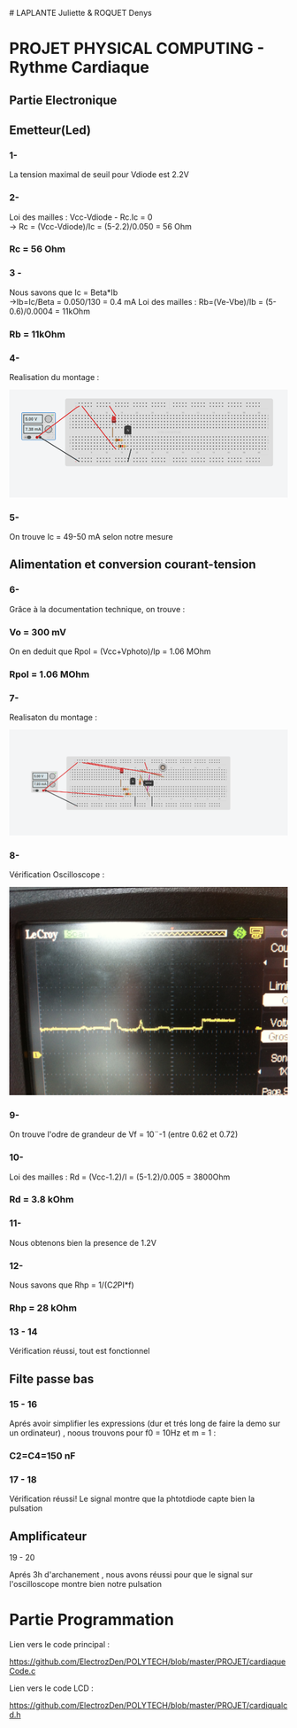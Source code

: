 # LAPLANTE Juliette & ROQUET Denys

# PROJET PHYSICAL COMPUTING - Rythme Cardiaque

## Partie Electronique

## Emetteur(Led)

### 1-
La tension maximal de seuil pour Vdiode est 2.2V

### 2-

Loi des mailles : Vcc-Vdiode - Rc.Ic = 0</br>
-> Rc = (Vcc-Vdiode)/Ic = (5-2.2)/0.050 = 56 Ohm 
### Rc = 56 Ohm

### 3 -
Nous savons que Ic = Beta*Ib</br>
->Ib=Ic/Beta = 0.050/130 = 0.4 mA
Loi des mailles : Rb=(Ve-Vbe)/Ib = (5-0.6)/0.0004 = 11kOhm
### Rb = 11kOhm

### 4-

Realisation du montage : 

![Alt text](https://raw.githubusercontent.com/ElectrozDen/POLYTECH/master/PROJET/img.png "")

### 5-

On trouve Ic = 49-50 mA selon notre mesure

## Alimentation et conversion courant-tension

### 6-

Grâce à la documentation technique, on trouve : 

### Vo = 300 mV

On en deduit que Rpol = (Vcc+Vphoto)/Ip = 1.06 MOhm

### Rpol = 1.06 MOhm

### 7-

Realisaton du montage : 

![Alt text](https://raw.githubusercontent.com/ElectrozDen/POLYTECH/master/PROJET/img2.png "")

### 8- 

Vérification Oscilloscope : 

![Alt text](https://raw.githubusercontent.com/ElectrozDen/POLYTECH/master/PROJET/photo.JPG "")

### 9-

On trouve l'odre de grandeur de Vf = 10¨-1 (entre 0.62 et 0.72)

### 10-

Loi des mailles : Rd = (Vcc-1.2)/I = (5-1.2)/0.005 = 3800Ohm

### Rd = 3.8 kOhm

### 11-

Nous obtenons bien la presence de 1.2V

### 12-

Nous savons que Rhp = 1/(C*2*PI*f)

### Rhp = 28 kOhm

### 13 - 14 

Vérification réussi, tout est fonctionnel

## Filte passe bas

### 15 - 16

Aprés avoir simplifier les expressions (dur et trés long de faire la demo sur un ordinateur) , noous trouvons pour f0 = 10Hz et m = 1 :

### C2=C4=150 nF

### 17 - 18

Vérification réussi! Le signal montre que la phtotdiode capte bien la pulsation

## Amplificateur

19 - 20

Aprés 3h d'archanement , nous avons réussi pour que le signal sur l'oscilloscope montre bien notre pulsation

# Partie Programmation

Lien vers le code principal :

https://github.com/ElectrozDen/POLYTECH/blob/master/PROJET/cardiaqueCode.c

Lien vers le code LCD : 

https://github.com/ElectrozDen/POLYTECH/blob/master/PROJET/cardiqualcd.h

